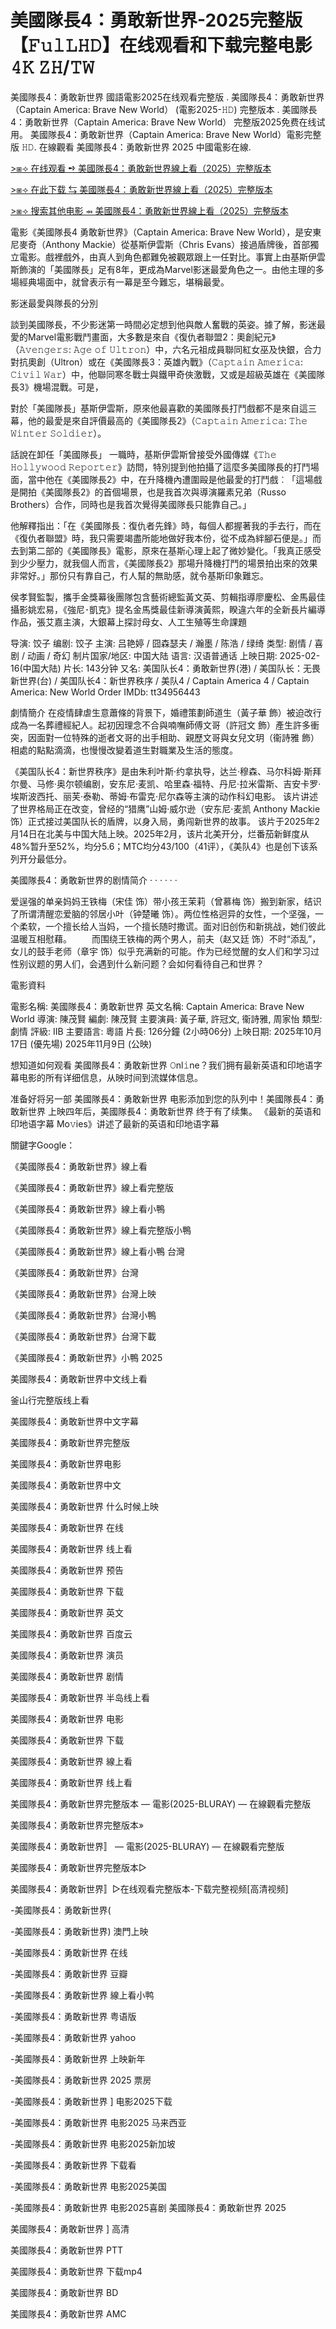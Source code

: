 # 美國隊長4：勇敢新世界-2025完整版【𝙵𝚞𝚕𝙻𝙷𝙳】在线观看和下载完整电影𝟺𝙺 𝚉𝙷/𝚃𝚆

美國隊長4：勇敢新世界 國語電影2025在线观看完整版 . 美國隊長4：勇敢新世界（Captain America: Brave New World） (電影2025-𝙷𝙳) 完整版本 . 美國隊長4：勇敢新世界（Captain America: Brave New World） 完整版2025免费在线试用。 美國隊長4：勇敢新世界（Captain America: Brave New World）電影完整版 𝙷𝙳. 在線觀看 美國隊長4：勇敢新世界 2025 中國電影在線.

[>⧆⟢ 在线观看 ➺ 美國隊長4：勇敢新世界線上看（2025）完整版本](https://sixonemovies.com/zh/movie/822119/美国队长4.git)

[>⧆⟢ 在此下载 ⇆ 美國隊長4：勇敢新世界線上看（2025）完整版本](https://sixonemovies.com/zh/movie/822119/美国队长4.git)

[>⧆⟢ 搜索其他电影 ⇴ 美國隊長4：勇敢新世界線上看（2025）完整版本](https://sixonemovies.com/zh/movie/822119/美国队长4.git)

電影《美國隊長4 勇敢新世界》（Captain America: Brave New World），是安東尼麥奇（Anthony Mackie）從基斯伊雲斯（Chris Evans）接過盾牌後，首部獨立電影。戲裡戲外，由真人到角色都難免被觀眾跟上一任對比。事實上由基斯伊雲斯飾演的「美國隊長」足有8年，更成為Marvel影迷最愛角色之一。由他主理的多場經典場面中，就曾表示有一幕是至今難忘，堪稱最愛。

影迷最愛與隊長的分別

談到美國隊長，不少影迷第一時間必定想到他與敵人奮戰的英姿。據了解，影迷最愛的Marvel電影戰鬥畫面，大多數是來自《復仇者聯盟2：奧創紀元》（𝙰𝚟𝚎𝚗𝚐𝚎𝚛𝚜: 𝙰𝚐𝚎 𝚘𝚏 𝚄𝚕𝚝𝚛𝚘𝚗）中，六名元祖成員聯同紅女巫及快銀，合力對抗奧創（Ultron）或在《美國隊長3：英雄內戰》（𝙲𝚊𝚙𝚝𝚊𝚒𝚗 𝙰𝚖𝚎𝚛𝚒𝚌𝚊: 𝙲𝚒𝚟𝚒𝚕 𝚆𝚊𝚛）中，他聯同寒冬戰士與鐵甲奇俠激戰，又或是超級英雄在《美國隊長3》機場混戰。可是，

對於「美國隊長」基斯伊雲斯，原來他最喜歡的美國隊長打鬥戲都不是來自這三幕，他的最愛是來自評價最高的《美國隊長2》（𝙲𝚊𝚙𝚝𝚊𝚒𝚗 𝙰𝚖𝚎𝚛𝚒𝚌𝚊: 𝚃𝚑𝚎 𝚆𝚒𝚗𝚝𝚎𝚛 𝚂𝚘𝚕𝚍𝚒𝚎𝚛）。

話說在卸任「美國隊長」 一職時，基斯伊雲斯曾接受外國傳媒《𝚃𝚑𝚎 𝙷𝚘𝚕𝚕𝚢𝚠𝚘𝚘𝚍 𝚁𝚎𝚙𝚘𝚛𝚝𝚎𝚛》訪問，特別提到他拍攝了這麼多美國隊長的打鬥場面，當中他在《美國隊長2》中，在升降機內遭圍毆是他最愛的打鬥戲︰「這場戲是開拍《美國隊長2》的首個場景，也是我首次與導演羅素兄弟（Russo Brothers）合作，同時也是我首次覺得美國隊長只能靠自己。」

他解釋指出：「在《美國隊長：復仇者先鋒》時，每個人都握著我的手去行，而在《復仇者聯盟》時，我只需要竭盡所能地做好我本份，從不成為絆腳石便是。」而去到第二部的《美國隊長》電影，原來在基斯心理上起了微妙變化。「我真正感受到少少壓力，就我個人而言，《美國隊長2》那場升降機打鬥的場景拍出來的效果非常好。」那份只有靠自己，冇人幫的無助感，就令基斯印象難忘。

侯孝賢監製，攜手金獎幕後團隊包含藝術總監黃文英、剪輯指導廖慶松、金馬最佳攝影姚宏易，《強尼･凱克》提名金馬獎最佳新導演黃熙，睽違六年的全新長片編導作品，張艾嘉主演，大銀幕上探討母女、人工生殖等生命課題

导演: 饺子 编剧: 饺子 主演: 吕艳婷 / 囧森瑟夫 / 瀚墨 / 陈浩 / 绿绮 类型: 剧情 / 喜剧 / 动画 / 奇幻 制片国家/地区: 中国大陆 语言: 汉语普通话 上映日期: 2025-02-16(中国大陆) 片长: 143分钟 又名: 美国队长4：勇敢新世界(港) / 美国队长：无畏新世界(台) / 美国队长4：新世界秩序 / 美队4 / Captain America 4 / Captain America: New World Order IMDb: tt34956443

劇情簡介 在疫情肆虐生意蕭條的背景下，婚禮策劃師道生（黃子華 飾）被迫改行成為一名葬禮經紀人。起初因理念不合與喃嘸師傅文哥（許冠文 飾）產生許多衝突，因面對一位特殊的逝者文哥的出手相助、親歷文哥與女兒文玥（衞詩雅 飾）相處的點點滴滴，也慢慢改變着道生對職業及生活的態度。

《美国队长4：新世界秩序》是由朱利叶斯·约拿执导，达兰·穆森、马尔科姆·斯拜尔曼、马修·奥尔顿编剧，安东尼·麦凯、哈里森·福特、丹尼·拉米雷斯、吉安卡罗·埃斯波西托、丽芙·泰勒、蒂姆·布雷克·尼尔森等主演的动作科幻电影。
该片讲述了世界格局正在改变，曾经的“猎鹰”山姆·威尔逊（安东尼·麦凯 Anthony Mackie 饰）正式接过美国队长的盾牌，以身入局，勇闯新世界的故事。
该片于2025年2月14日在北美与中国大陆上映。2025年2月，该片北美开分，烂番茄新鲜度从48%暂升至52%，均分5.6；MTC均分43/100（41评），《美队4》也是创下该系列开分最低分。

美國隊長4：勇敢新世界的剧情简介 · · · · · ·

爱逞强的单亲妈妈王铁梅（宋佳 饰）带小孩王茉莉（曾慕梅 饰）搬到新家，结识了所谓清醒恋爱脑的邻居小叶（钟楚曦 饰）。两位性格迥异的女性，一个坚强，一个柔软，一个擅长给人当妈，一个擅长随时撒谎。面对旧创伤和新挑战，她们彼此温暖互相慰藉。 　　而围绕王铁梅的两个男人，前夫（赵又廷 饰）不时“添乱”，女儿的鼓手老师（章宇 饰）似乎充满新的可能。作为已经觉醒的女人们和学习过性别议题的男人们，会遇到什么新问题？会如何看待自己和世界？

電影資料

電影名稱: 美國隊長4：勇敢新世界 英文名稱: Captain America: Brave New World 導演: 陳茂賢 編劇: 陳茂賢 主要演員: 黃子華, 許冠文, 衞詩雅, 周家怡 類型: 劇情 評級: IIB 主要語言: 粵語 片長: 126分鐘 (2小時06分) 上映日期: 2025年10月17日 (優先場) 2025年11月9日 (公映)

想知道如何观看 美國隊長4：勇敢新世界 𝙾nl𝚒ne？我们拥有最新英语和印地语字幕电影的所有详细信息，从映时间到流媒体信息。

准备好将另一部 美國隊長4：勇敢新世界 电影添加到您的队列中！美國隊長4：勇敢新世界 上映四年后，美國隊長4：勇敢新世界 终于有了续集。 《最新的英语和印地语字幕 Mo𝚟ies》讲述了最新的英语和印地语字幕

關鍵字Google：

《美國隊長4：勇敢新世界》線上看

《美國隊長4：勇敢新世界》線上看完整版

《美國隊長4：勇敢新世界》線上看小鴨

《美國隊長4：勇敢新世界》線上看完整版小鴨

《美國隊長4：勇敢新世界》線上看小鴨 台灣

《美國隊長4：勇敢新世界》台灣

《美國隊長4：勇敢新世界》台灣上映

《美國隊長4：勇敢新世界》台灣小鴨

《美國隊長4：勇敢新世界》台灣下載

《美國隊長4：勇敢新世界》小鴨 2025

美國隊長4：勇敢新世界中文线上看

釜山行完整版线上看

美國隊長4：勇敢新世界中文字幕

美國隊長4：勇敢新世界完整版

美國隊長4：勇敢新世界电影

美國隊長4：勇敢新世界中文

美國隊長4：勇敢新世界 什么时候上映

美國隊長4：勇敢新世界 在线

美國隊長4：勇敢新世界 线上看

美國隊長4：勇敢新世界 预告

美國隊長4：勇敢新世界 下载

美國隊長4：勇敢新世界 英文

美國隊長4：勇敢新世界 百度云

美國隊長4：勇敢新世界 演员

美國隊長4：勇敢新世界 剧情

美國隊長4：勇敢新世界 半岛线上看

美國隊長4：勇敢新世界 电影

美國隊長4：勇敢新世界 下载

美國隊長4：勇敢新世界 線上看

美國隊長4：勇敢新世界 线上看

美國隊長4：勇敢新世界完整版本 — 電影(2025-BLURAY) — 在線觀看完整版

美國隊長4：勇敢新世界完整版本»

美國隊長4：勇敢新世界〛 — 電影(2025-BLURAY) — 在線觀看完整版

美國隊長4：勇敢新世界完整版本▷

美國隊長4：勇敢新世界〛▷在线观看完整版本-下载完整视频[高清视频]

-美國隊長4：勇敢新世界(

-美國隊長4：勇敢新世界) 澳門上映

-美國隊長4：勇敢新世界 在线

-美國隊長4：勇敢新世界 豆瓣

-美國隊長4：勇敢新世界 線上看小鸭

-美國隊長4：勇敢新世界 粤语版

-美國隊長4：勇敢新世界 yahoo

-美國隊長4：勇敢新世界 上映新年

-美國隊長4：勇敢新世界 2025 票房

-美國隊長4：勇敢新世界 ] 电影2025下载

-美國隊長4：勇敢新世界 电影2025 马来西亚

-美國隊長4：勇敢新世界 电影2025新加坡

-美國隊長4：勇敢新世界 下载看

-美國隊長4：勇敢新世界 电影2025美国

-美國隊長4：勇敢新世界 电影2025喜剧 美國隊長4：勇敢新世界 2025

美國隊長4：勇敢新世界 ] 高清

美國隊長4：勇敢新世界 PTT

美國隊長4：勇敢新世界 下载mp4

美國隊長4：勇敢新世界 BD

美國隊長4：勇敢新世界 AMC
